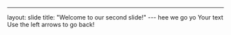 
---
layout: slide
title: "Welcome to our second slide!"
--- hee we go yo
Your text
Use the left arrows to go back!
